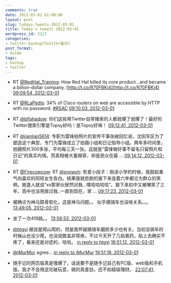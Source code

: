 ```yaml
---
comments: true
date: 2012-03-01 01:00:00
layout: post
slug: todays-tweets-2012-03-01
title: Today's tweets 2012-03-01
wordpress_id: 2127
categories:
- twitter-backup[Twitter备份]
post_format:
- Aside
tags:
- backup
- twitter
---
```





  * RT [@RedHat_Training](http://twitter.com/RedHat_Training): How Red Hat killed its core product…and became a billion-dollar company. [http://t.co/R70FBKi4](http://t.co/R70FBKi4) [09:09:54, 2012-03-01](http://twitter.com/gfrog/statuses/175025035713576960)





  * RT [@RLaPedis](http://twitter.com/RLaPedis): 34% of Cisco routers on web are accessible by HTTP with no password. [#RSAC](http://search.twitter.com/search?q=%23RSAC) [09:10:03, 2012-03-01](http://twitter.com/gfrog/statuses/175025069624524800)





  * RT [@bfishadow](http://twitter.com/bfishadow): 你们这些用Twitter自带搜索的人都弱爆了弱爆了！最好的Twitter搜索引擎是Topsy好吗！是Topsy好嘛！ [09:12:41, 2012-03-01](http://twitter.com/gfrog/statuses/175025732819484673)





  * RT [@jianjian5614](http://twitter.com/jianjian5614): 专职为雷锋拍照片的宣传干事张峻回忆说，沈阳军区为了塑造这个典型，专门为雷锋成立了拍摄小组和日记指导小组。两年多时间里，拍摄照片300多张，平均每三天一张。这就是“雷锋做好事不留名只留照片和日记”的真实内情。而真相被大量揭穿，却是民众在最 ... [09:14:12, 2012-03-01](http://twitter.com/gfrog/statuses/175026116019499009)





  * RT [@Firecowcow](http://twitter.com/Firecowcow): RT [@snowxh](http://twitter.com/snowxh): 有爱小段子：刚进小学的时候，我鼓起勇气向喜欢的同班女生告白。结果我就悲剧的接下来连着六年都沦为群众的笑柄，她逢人就说“xx那家伙居然对我...噗哈哈哈哈”。接下来初中又被嘲笑了三年，高中也没用放过我..一直到现在，家 ... [09:17:23, 2012-03-01](http://twitter.com/gfrog/statuses/175026918188523520)





  * 被确诊为神马髌骨软化，这是神马问题。。 似乎跟骑车也没啥关系。。。 [13:49:05, 2012-03-01](http://twitter.com/gfrog/statuses/175095293090594816)





  * 坐了一次419路。。 [13:56:53, 2012-03-01](http://twitter.com/gfrog/statuses/175097257065070592)





  * [@htgyj](http://twitter.com/htgyj) 据说是爬山爬的，但是我怀疑跟骑车磨损多少也有关。当初没骑车的时候山也没少爬，也没说膝盖非常疼。不过今天开了几贴膏药，贴上去确实不疼了，看来还是对症的，哈哈。 [in reply to htgyj](http://twitter.com/htgyj/statuses/175097961443889152) [19:51:12, 2012-03-01](http://twitter.com/gfrog/statuses/175186421613727744)





  * [@iMurMur](http://twitter.com/iMurMur) agree… [in reply to iMurMur](http://twitter.com/iMurMur/statuses/175141691190292480) [19:51:18, 2012-03-01](http://twitter.com/gfrog/statuses/175186446674698241)





  * 随手记的网页版真是慢爆了，话说要不是随手记自己有PC版、web版和手机版，我才不会用这坨破玩意，做的真差劲，还不如超级理财。 [22:07:41, 2012-03-01](http://twitter.com/gfrog/statuses/175220770644033536)




